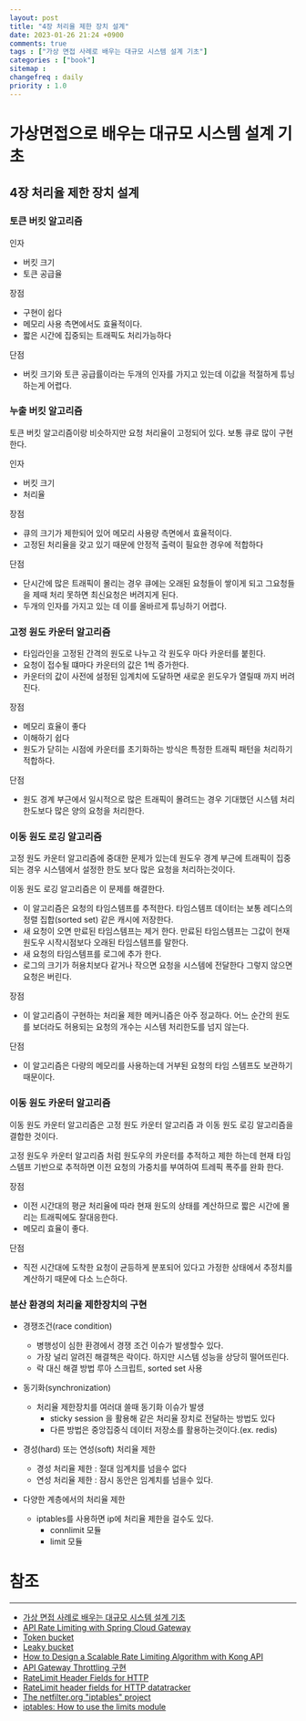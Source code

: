```yaml
---
layout: post
title: "4장 처리율 제한 장치 설계"
date: 2023-01-26 21:24 +0900
comments: true
tags : ["가상 면접 사례로 배우는 대규모 시스템 설계 기초"]
categories : ["book"]
sitemap :
changefreq : daily
priority : 1.0
---
```


# 가상면접으로 배우는 대규모 시스템 설계 기초
## 4장 처리율 제한 장치 설계
### 토큰 버킷 알고리즘

인자
* 버킷 크기
* 토큰 공급율

장점
* 구현이 쉽다
* 메모리 사용 측면에서도 효율적이다.
* 짧은 시간에 집중되는 트래픽도 처리가능하다

단점
* 버킷 크기와 토큰 공급률이라는 두개의 인자를 가지고 있는데 이값을 적절하게 튜닝하는게 어렵다.

### 누출 버킷 알고리즘

토큰 버킷 알고리즘이랑 비슷하지만 요청 처리율이 고정되어 있다. 보통 큐로 많이 구현한다.

인자
* 버킷 크기
* 처리율

장점
* 큐의 크기가 제한되어 있어 메모리 사용량 측면에서 효율적이다.
* 고정된 처리율을 갖고 있기 때문에 안정적 출력이 필요한 경우에 적합하다

단점
* 단시간에 많은 트래픽이 몰리는 경우 큐에는 오래된 요청들이 쌓이게 되고 그요청들을 제때 처리 못하면 최신요청은 버려지게 된다.
* 두개의 인자를 가지고 있는 데 이를 올바르게 튜닝하기 어렵다.

### 고정 원도 카운터 알고리즘

* 타임라인을 고정된 간격의 원도로 나누고 각 원도우 마다 카운터를 붙힌다.
* 요청이 접수될 떄마다 카운터의 값은 1씩 증가한다.
* 카운터의 값이 사전에 설정된 임계치에 도달하면 새로운 윈도우가 열릴때 까지 버려진다.

장점
* 메모리 효율이 좋다
* 이해하기 쉽다
* 원도가 닫히는 시점에 카운터를 초기화하는 방식은 특정한 트래픽 패턴을 처리하기 적합하다.

단점
* 원도 경계 부근에서 일시적으로 많은 트래픽이 몰려드는 경우 기대했던 시스템 처리 한도보다 많은 양의 요청을 처리한다.


### 이동 원도 로깅 알고리즘

고정 원도 카운터 알고리즘에 중대한 문제가 있는데 원도우 경계 부근에 트래픽이 집중 되는 경우 시스템에서 설정한 한도 보다 많은 요청을 처리하는것이다.

이동 원도 로깅 알고리즘은 이 문제를 해결한다.

* 이 알고리즘은 요청의 타임스템프를 추적한다. 타임스템프 데이터는 보통 레디스의 정렬 집합(sorted set) 같은 캐시에 저장한다.
* 새 요청이 오면 만료된 타임스템프는 제거 한다. 만료된 타임스템프는 그값이 현재 원도우 시작시점보다 오래된 타임스템프를 말한다.
* 새 요청의 타임스템프를 로그에 추가 한다.
* 로그의 크기가 허용치보다 같거나 작으면 요청을 시스템에 전달한다 그렇지 않으면 요청은 버린다.

장점
* 이 알고리즘이 구현하는 처리율 제한 메커니즘은 아주 정교하다. 어느 순간의 원도를 보더라도 허용되는 요청의 개수는 시스템 처리한도를 넘지 않는다.

단점
* 이 알고리즘은 다량의 메모리를 사용하는데 거부된 요청의 타임 스템프도 보관하기 때문이다.

### 이동 원도 카운터 알고리즘

이동 원도 카운터 알고리즘은 고정 원도 카운터 알고리즘 과 이동 원도 로깅 알고리즘을 결합한 것이다.

고정 원도우 카운터 알고리즘 처럼 원도우의 카운터를 추적하고 제한 하는데 현재 타임스템프 기반으로 추적하면 이전 요청의 가중치를 부여하여 트레픽 폭주를 완화 한다.

장점
* 이전 시간대의 평균 처리율에 따라 현재 원도의 상태를 계산하므로 짧은 시간에 몰리는 트래픽에도 잘대응한다.
* 메모리 효율이 좋다.

단점
* 직전 시간대에 도착한 요청이 균등하게 분포되어 있다고 가정한 상태에서 추정치를 계산하기 때문에 다소 느슨하다.

### 분산 환경의 처리율 제한장치의 구현
 
* 경쟁조건(race condition)
  * 병행성이 심한 환경에서 경쟁 조건 이슈가 발생할수 있다.
  * 가장 널리 알려진 해결책은 락이다. 하지만 시스템 성능을 상당히 떨어뜨린다.
  * 락 대신 해결 방법 루아 스크립트, sorted set 사용
* 동기화(synchronization)
  * 처리율 제한장치를 여러대 쓸때 동기화 이슈가 발생
    * sticky session 을 활용해 같은 처리율 장치로 전달하는 방법도 있다
    * 다른 방법은 중앙집중식 데이터 저장소를 활용하는것이다.(ex. redis)

* 경성(hard) 또는 연성(soft) 처리율 제한
  * 경성 처리율 제한 : 절대 임계치를 넘을수 없다
  * 연성 처리율 제한 : 잠시 동안은 임계치를 넘을수 있다.

* 다양한 계층에서의 처리율 제한
  * iptables를 사용하면 ip에 처리율 제한을 걸수도 있다.
    * connlimit 모듈
    * limit 모듈


# 참조

-----
* [가상 면접 사례로 배우는 대규모 시스템 설계 기초](http://www.yes24.com/Product/Goods/102819435)
* [API Rate Limiting with Spring Cloud Gateway](https://spring.io/blog/2021/04/05/api-rate-limiting-with-spring-cloud-gateway)
* [Token bucket](https://en.wikipedia.org/wiki/Token_bucket)
* [Leaky bucket](https://en.wikipedia.org/wiki/Leaky_bucket)
* [How to Design a Scalable Rate Limiting Algorithm with Kong API](https://konghq.com/blog/how-to-design-a-scalable-rate-limiting-algorithm)
* [API Gateway Throttling 구현](https://doublem.org/api-gateway-basic/)
* [RateLimit Header Fields for HTTP](https://www.ietf.org/archive/id/draft-polli-ratelimit-headers-02.html)
* [RateLimit header fields for HTTP datatracker](https://datatracker.ietf.org/doc/draft-ietf-httpapi-ratelimit-headers/)
* [The netfilter.org "iptables" project](https://www.netfilter.org/projects/iptables/index.html)
* [iptables: How to use the limits module](https://thelowedown.wordpress.com/2008/07/03/iptables-how-to-use-the-limits-module/)
